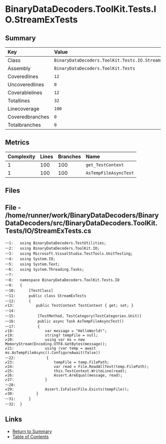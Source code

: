 ﻿# BinaryDataDecoders.ToolKit.Tests.IO.StreamExTests

## Summary

| Key             | Value                                               |
| :-------------- | :-------------------------------------------------- |
| Class           | `BinaryDataDecoders.ToolKit.Tests.IO.StreamExTests` |
| Assembly        | `BinaryDataDecoders.ToolKit.Tests`                  |
| Coveredlines    | `12`                                                |
| Uncoveredlines  | `0`                                                 |
| Coverablelines  | `12`                                                |
| Totallines      | `32`                                                |
| Linecoverage    | `100`                                               |
| Coveredbranches | `0`                                                 |
| Totalbranches   | `0`                                                 |

## Metrics

| Complexity | Lines | Branches | Name                  |
| :--------- | :---- | :------- | :-------------------- |
| 1          | 100   | 100      | `get_TestContext`     |
| 1          | 100   | 100      | `AsTempFileAsyncTest` |

## Files

## File - /home/runner/work/BinaryDataDecoders/BinaryDataDecoders/src/BinaryDataDecoders.ToolKit.Tests/IO/StreamExTests.cs

```CSharp
〰1:   using BinaryDataDecoders.TestUtilities;
〰2:   using BinaryDataDecoders.ToolKit.IO;
〰3:   using Microsoft.VisualStudio.TestTools.UnitTesting;
〰4:   using System.IO;
〰5:   using System.Text;
〰6:   using System.Threading.Tasks;
〰7:   
〰8:   namespace BinaryDataDecoders.ToolKit.Tests.IO
〰9:   {
〰10:      [TestClass]
〰11:      public class StreamExTests
〰12:      {
✔13:          public TestContext TestContext { get; set; }
〰14:  
〰15:          [TestMethod, TestCategory(TestCategories.Unit)]
〰16:          public async Task AsTempFileAsyncTest()
〰17:          {
✔18:              var message = "HelloWorld!";
✔19:              string? tempFile = null;
✔20:              using var ms = new MemoryStream(Encoding.UTF8.GetBytes(message));
✔21:              using (var temp = await ms.AsTempFileAsync().ConfigureAwait(false))
〰22:              {
✔23:                  tempFile = temp.FilePath;
✔24:                  var read = File.ReadAllText(temp.FilePath);
✔25:                  this.TestContext.WriteLine(read);
✔26:                  Assert.AreEqual(message, read);
✔27:              }
〰28:  
✔29:              Assert.IsFalse(File.Exists(tempFile));
✔30:          }
〰31:      }
〰32:  }
```

## Links

* [Return to Summary](Summary.md)
* [Table of Contents](../TOC.md)

